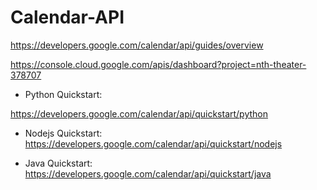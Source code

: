 # Calendar-API

https://developers.google.com/calendar/api/guides/overview

https://console.cloud.google.com/apis/dashboard?project=nth-theater-378707


- Python Quickstart:

https://developers.google.com/calendar/api/quickstart/python

- Nodejs Quickstart:
https://developers.google.com/calendar/api/quickstart/nodejs

- Java Quickstart:
https://developers.google.com/calendar/api/quickstart/java
